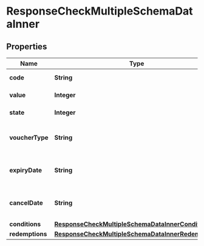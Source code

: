 

# ResponseCheckMultipleSchemaDataInner


## Properties

| Name | Type | Description | Notes |
|------------ | ------------- | ------------- | -------------|
|**code** | **String** | Voucher code |  [optional] |
|**value** | **Integer** | Value of voucher |  [optional] |
|**state** | **Integer** | State of voucher |  [optional] |
|**voucherType** | **String** | Voucher type, standard or conditional |  [optional] |
|**expiryDate** | **String** | Expiry date of voucher (YYYY-MM-DD) |  [optional] |
|**cancelDate** | **String** | Date cancel voucher (YYYY-MM-DD) |  [optional] |
|**conditions** | [**ResponseCheckMultipleSchemaDataInnerConditions**](ResponseCheckMultipleSchemaDataInnerConditions.md) |  |  [optional] |
|**redemptions** | [**ResponseCheckMultipleSchemaDataInnerRedemptions**](ResponseCheckMultipleSchemaDataInnerRedemptions.md) |  |  [optional] |



